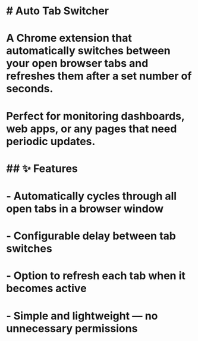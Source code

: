 # \# Auto Tab Switcher
#
# A Chrome extension that automatically switches between your open browser tabs and refreshes them after a set number of seconds.  
# Perfect for monitoring dashboards, web apps, or any pages that need periodic updates.
#
# \## ✨ Features
# \- Automatically cycles through all open tabs in a browser window
# \- Configurable delay between tab switches
# \- Option to refresh each tab when it becomes active
# \- Simple and lightweight — no unnecessary permissions
